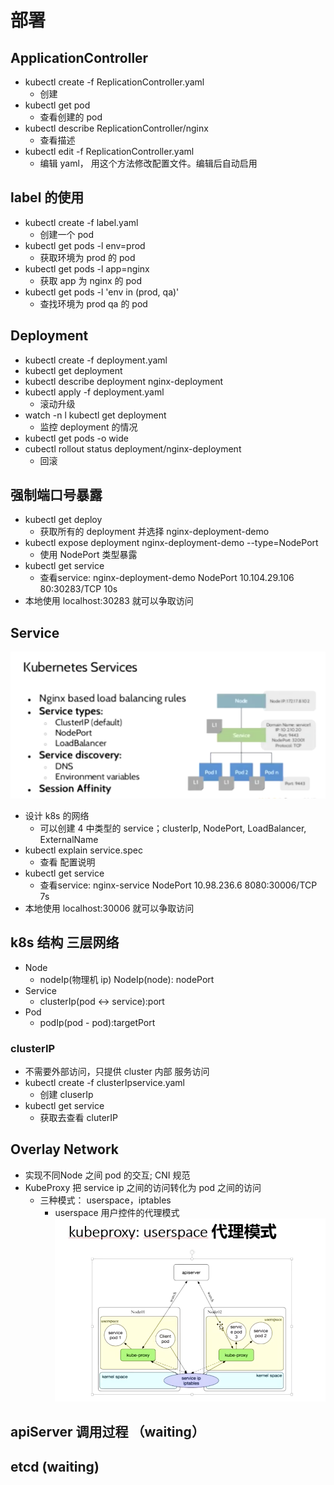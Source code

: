 # 部署

## ApplicationController

* kubectl create -f ReplicationController.yaml
  * 创建
* kubectl get pod
  * 查看创建的 pod
* kubectl describe ReplicationController/nginx
  * 查看描述
* kubectl edit -f ReplicationController.yaml
  * 编辑 yaml， 用这个方法修改配置文件。编辑后自动启用

## label 的使用

* kubectl create -f label.yaml
  * 创建一个 pod
* kubectl get pods -l env=prod
  * 获取环境为 prod 的 pod
* kubectl get pods -l app=nginx
  * 获取 app 为 nginx 的 pod
* kubectl get pods -l 'env in (prod, qa)'
  * 查找环境为 prod qa 的 pod


## Deployment
* kubectl create -f deployment.yaml
* kubectl get deployment
* kubectl describe deployment nginx-deployment
* kubectl apply -f deployment.yaml
  * 滚动升级
* watch -n l kubectl get deployment
  * 监控 deployment 的情况
* kubectl get pods -o wide
* cubectl rollout status deployment/nginx-deployment
  * 回滚 

## 强制端口号暴露
* kubectl get deploy
  * 获取所有的 deployment 并选择 nginx-deployment-demo
* kubectl expose deployment nginx-deployment-demo --type=NodePort
  * 使用 NodePort 类型暴露
* kubectl get service
  * 查看service: nginx-deployment-demo   NodePort    10.104.29.106   <none>        80:30283/TCP     10s
* 本地使用 localhost:30283 就可以争取访问

## Service
![service](/docs/assets/k8s-service.png)
* 设计 k8s 的网络
  * 可以创建 4 中类型的 service；clusterIp, NodePort, LoadBalancer, ExternalName
* kubectl explain service.spec
  * 查看 配置说明
* kubectl get service
  * 查看service: nginx-service           NodePort    10.98.236.6     <none>        8080:30006/TCP   7s
* 本地使用 localhost:30006 就可以争取访问


## k8s 结构 三层网络
* Node
  * nodeIp(物理机 ip) NodeIp(node): nodePort
* Service
  * clusterIp(pod <-> service):port
* Pod
  * podIp(pod - pod):targetPort

### clusterIP

* 不需要外部访问，只提供 cluster 内部 服务访问
* kubectl create -f clusterIpservice.yaml
  * 创建 cluserIp
* kubectl get service
  * 获取去查看 cluterIP

## Overlay Network

* 实现不同Node 之间 pod 的交互; CNI 规范
* KubeProxy 把 service ip 之间的访问转化为 pod 之间的访问
  * 三种模式： userspace，iptables
    * userspace 用户控件的代理模式
![net](/docs/assets/k8s-net-agent-0.png)

## apiServer 调用过程 （waiting）

## etcd (waiting)

